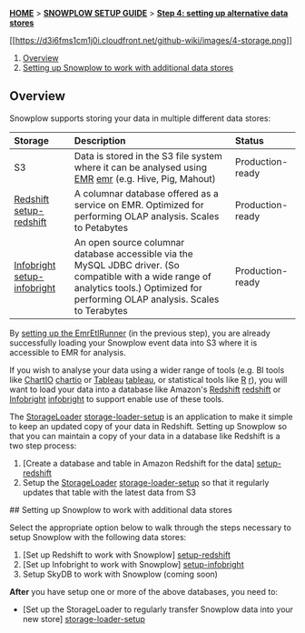 <a name="top" />

[**HOME**](Home) > [**SNOWPLOW SETUP GUIDE**](Setting-up-Snowplow) > [**Step 4: setting up alternative data stores**](Setting-up-alternative-data-stores)

[[https://d3i6fms1cm1j0i.cloudfront.net/github-wiki/images/4-storage.png]] 

1. [Overview](#overview)
2. [Setting up Snowplow to work with additional data stores](#datastores)

## Overview

Snowplow supports storing your data in multiple different data stores:

| **Storage**               | **Description**                                     | **Status**       |
|:--------------------------|:----------------------------------------------------|:-----------------|
| S3                        | Data is stored in the S3 file system where it can be analysed using [EMR] [emr] (e.g. Hive, Pig, Mahout) | Production-ready |
| [Redshift] [setup-redshift]| A columnar database offered as a service on EMR. Optimized for performing OLAP analysis. Scales to Petabytes | Production-ready |
| [Infobright] [setup-infobright] | An open source columnar database accessible via the MySQL JDBC driver. (So compatible with a wide range of analytics tools.) Optimized for performing OLAP analysis. Scales to Terabytes | Production-ready |

By [setting up the EmrEtlRunner](setting-up-the-emretlrunner) (in the previous step), you are already successfully loading your Snowplow event data into S3 where it is accessible to EMR for analysis.

If you wish to analyse your data using a wider range of tools (e.g. BI tools like [ChartIO] [chartio] or [Tableau] [tableau], or statistical tools like [R] [r]), you will want to load your data into a database like Amazon's [Redshift] [redshift] or [Infobright] [infobright] to support enable use of these tools.

The [StorageLoader] [storage-loader-setup] is an application to make it simple to keep an updated copy of your data in Redshift. Setting up Snowplow so that you can maintain a copy of your data in a database like Redshift is a two step process:

1. [Create a database and table in Amazon Redshift for the data] [setup-redshift]
2. Setup the [StorageLoader] [storage-loader-setup] so that it regularly updates that table with the latest data from S3

<a name="datastores" />
## Setting up Snowplow to work with additional data stores

Select the appropriate option below to walk through the steps necessary to setup Snowplow with the following data stores:

1. [Set up Redshift to work with Snowplow] [setup-redshift]
2. [Set up Infobright to work with Snowplow] [setup-infobright]
3. Setup SkyDB to work with Snowplow (coming soon)

**After** you have setup one or more of the above databases, you need to:

* [Set up the StorageLoader to regularly transfer Snowplow data into your new store] [storage-loader-setup]

[emr]: http://aws.amazon.com/elasticmapreduce/
[infobright]: http://www.infobright.org/
[redshift]: http://aws.amazon.com/redshift/
[skydb]: http://skydb.io/
[chartio]: http://chartio.com/
[storageloader]: https://github.com/snowplow/snowplow/tree/master/4-storage/storage-loader
[setup-redshift]: setting-up-redshift
[setup-infobright]: Setting-up-Infobright
[storage-loader-setup]: 1-Installing-the-StorageLoader
[tableau]: http://www.tableausoftware.com/
[r]: http://www.r-project.org/